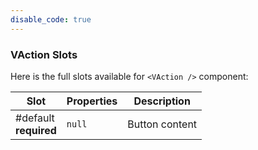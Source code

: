 ```yaml
---
disable_code: true
---
```


### VAction Slots

Here is the full slots available for `<VAction />` component:

| Slot                       | Properties                          | Description    |
| -------------------------- | ----------------------------------- | -------------- |
| #default<br />**required** | <span class="is-null">`null`</span> | Button content |
